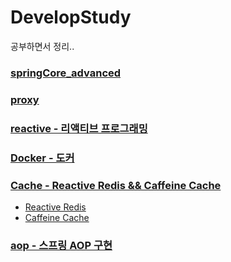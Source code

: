# DevelopStudy
공부하면서 정리..

### [springCore_advanced](https://github.com/yg0313/DevelopStudy/tree/main/springCore_advanced)

### [proxy](https://github.com/yg0313/DevelopStudy/tree/main/proxy)
    
### [reactive - 리액티브 프로그래밍](https://github.com/yg0313/DevelopStudy/tree/main/reactive)

### [Docker - 도커](https://github.com/yg0313/DevelopStudy/tree/main/Docker)

### [Cache - Reactive Redis && Caffeine Cache](https://github.com/yg0313/DevelopStudy/tree/main/Cache)
- [Reactive Redis](https://github.com/yg0313/DevelopStudy/tree/main/Cache#reactive-redis)
- [Caffeine Cache](https://github.com/yg0313/DevelopStudy/tree/main/Cache#caffeine-cache)

### [aop - 스프링 AOP 구현](https://github.com/yg0313/DevelopStudy/tree/main/aop#%EC%8A%A4%ED%94%84%EB%A7%81-aop-%EA%B5%AC%ED%98%84)
